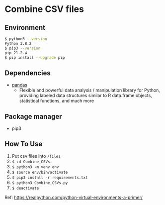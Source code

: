 # Combine CSV files

## Environment

```zsh
$ python3 --version
Python 3.8.2
$ pip3 --version
pip 21.2.4
$ pip install --upgrade pip
```

## Dependencies

- [pandas](https://github.com/pandas-dev/pandas)
  - Flexible and powerful data analysis / manipulation library for Python, providing labeled data structures similar to R data.frame objects, statistical functions, and much more

## Package manager

- pip3

## How To Use

1. Put csv files into `/files`
2. `$ cd Combine_CSVs`
3. `$ python3 -m venv env`
4. `$ source env/bin/activate`
5. `$ pip3 install -r requirements.txt`
6. `$ python3 Combine_CSVs.py`
7. `$ deactivate`

Ref: https://realpython.com/python-virtual-environments-a-primer/
